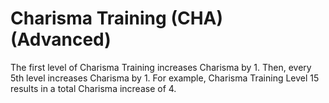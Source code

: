 # Charisma Training (CHA) (Advanced)

The first level of Charisma Training increases Charisma by 1. Then, every 5th level increases Charisma by 1. For example, Charisma Training Level 15 results in a total Charisma increase of 4.